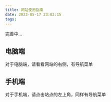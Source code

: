 ```yaml
---
title: 网站使用指南
date: 2023-05-17 23:02:15
tags:
---
```

完善中...

## 电脑端
对于电脑端，请看看网站的右侧，有导航菜单

## 手机端
对于手机端，请点击站点的左上角，同样有导航菜单
